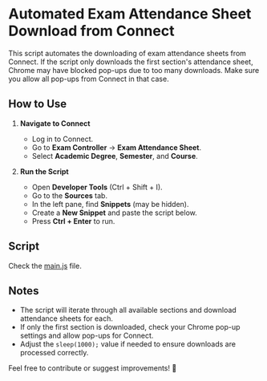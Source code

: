 # Automated Exam Attendance Sheet Download from Connect

This script automates the downloading of exam attendance sheets from Connect. If the script only downloads the first section's attendance sheet, Chrome may have blocked pop-ups due to too many downloads. Make sure you allow all pop-ups from Connect in that case.

## How to Use

1. **Navigate to Connect**  
   - Log in to Connect.
   - Go to **Exam Controller** -> **Exam Attendance Sheet**.
   - Select **Academic Degree**, **Semester**, and **Course**.

2. **Run the Script**  
   - Open **Developer Tools** (Ctrl + Shift + I).
   - Go to the **Sources** tab.
   - In the left pane, find **Snippets** (may be hidden).
   - Create a **New Snippet** and paste the script below.
   - Press **Ctrl + Enter** to run.

## Script
Check the [main.js](main.js) file.

## Notes
- The script will iterate through all available sections and download attendance sheets for each.
- If only the first section is downloaded, check your Chrome pop-up settings and allow pop-ups for Connect.
- Adjust the `sleep(1000);` value if needed to ensure downloads are processed correctly.

Feel free to contribute or suggest improvements! 🚀
